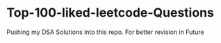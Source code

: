 # Top-100-liked-leetcode-Questions

Pushing my DSA Solutions into this repo. For better revision in Future
